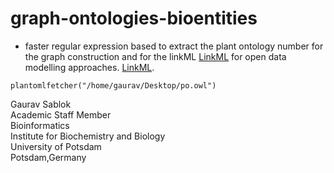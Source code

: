 # graph-ontologies-bioentities

- faster regular expression based to extract the plant ontology number for the graph construction and for the linkML [LinkML](https://github.com/linkml/linkml) for open data modelling approaches. [LinkML](https://linkml.io/).

```
plantomlfetcher("/home/gaurav/Desktop/po.owl")
```

Gaurav Sablok \
Academic Staff Member \
Bioinformatics \
Institute for Biochemistry and Biology \
University of Potsdam \
Potsdam,Germany
